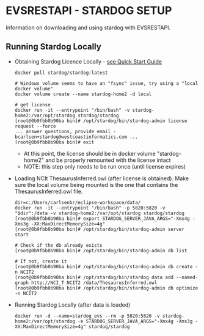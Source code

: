 # EVSRESTAPI - STARDOG SETUP

Information on downloading and using stardog with EVSRESTAPI.

## Running Stardog Locally

* Obtaining Stardog Licence Locally - [see Quick Start Guide](https://www.stardog.com/docs/#_quick_start_guide)

      docker pull stardog/stardog:latest
      
      # Windows volume seems to have an "fsync" issue, try using a "local docker volume"
      docker volume create --name stardog-home2 -d local

      # get license
      docker run -it --entrypoint "/bin/bash" -v stardog-home2:/var/opt/stardog stardog/stardog
      [root@0b9fbb0b90ba bin]# /opt/stardog/bin/stardog-admin license request --force
      ... answer questions, provide email - bcarlsen+stardog@westcoastinformatics.com ...
      [root@0b9fbb0b90ba bin]# exit

  * At this point, the license should be in docker volume "stardog-home2" and be properly remounted with the license intact
  * NOTE: this step only needs to be run once (until license expires)

* Loading NCIt ThesaurusInferred.owl (after license is obtained).  Make sure the local volume being mounted is the one that contains the ThesaurusInferred.owl file.

      dir=c:/Users/carlsenbr/eclipse-workspace/data/
      docker run -it --entrypoint "/bin/bash" -p 5820:5820 -v "$dir":/data -v stardog-home2:/var/opt/stardog stardog/stardog
      [root@0b9fbb0b90ba bin]# export STARDOG_SERVER_JAVA_ARGS="-Xmx4g -Xms3g -XX:MaxDirectMemorySize=4g"
      [root@0b9fbb0b90ba bin]# /opt/stardog/bin/stardog-admin server start
      
      # Check if the db already exists
      [root@0b9fbb0b90ba bin]# /opt/stardog/bin/stardog-admin db list
      
      # If not, create it
      [root@0b9fbb0b90ba bin]# /opt/stardog/bin/stardog-admin db create -n NCIT2
      [root@0b9fbb0b90ba bin]# /opt/stardog/bin/stardog data add --named-graph http://NCI_T NCIT2 /data/ThesaurusInferred.owl
      [root@0b9fbb0b90ba bin]# /opt/stardog/bin/stardog-admin db optimize -n NCIT2

* Running Stardog Locally (after data is loaded)

      docker run -d --name=stardog_evs --rm -p 5820:5820 -v stardog-home2:/var/opt/stardog -e STARDOG_SERVER_JAVA_ARGS="-Xmx4g -Xms3g -XX:MaxDirectMemorySize=4g" stardog/stardog
